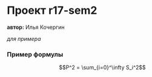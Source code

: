 # Проект r17-sem2

   **автор:** Илья Кочергин
   
   *для примера*  
   
 ###  Пример формулы
 
 $$P^2 = \sum_{i=0}^\infty S_i^2$$
